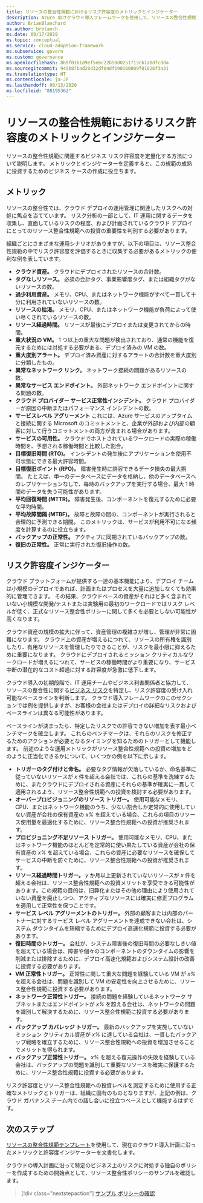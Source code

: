 ```yaml
---
title: リソースの整合性規範におけるリスク許容度のメトリックとインジケーター
description: Azure 向けクラウド導入フレームワークを使用して、リソースの整合性規範に関連するビジネス リスク許容度を定量化します。
author: BrianBlanchard
ms.author: brblanch
ms.date: 09/17/2019
ms.topic: conceptual
ms.service: cloud-adoption-framework
ms.subservice: govern
ms.custom: governance
ms.openlocfilehash: 8b9f0161d9ef5ebc22b50d0251713cb1a0dfcdda
ms.sourcegitcommit: 949b87bad28d32df84df190160089f01826f3a31
ms.translationtype: HT
ms.contentlocale: ja-JP
ms.lasthandoff: 08/13/2020
ms.locfileid: "88195362"
---
```

<!-- cSpell:ignore MTBF MTTR -->

# <a name="risk-tolerance-metrics-and-indicators-in-the-resource-consistency-discipline"></a>リソースの整合性規範におけるリスク許容度のメトリックとインジケーター

リソースの整合性規範に関連するビジネス リスク許容度を定量化する方法について説明します。 メトリックとインジケーターを定義すると、この規範の成熟に投資するためのビジネス ケースの作成に役立ちます。

## <a name="metrics"></a>メトリック

リソースの整合性では、クラウド デプロイの運用管理に関連したリスクへの対処に焦点を当てています。 リスク分析の一部として、IT 運用に関するデータを収集し、直面しているリスクの程度、および計画されているクラウド デプロイにとってのリソース整合性規範への投資の重要性を判別する必要があります。

組織ごとにさまざまな運用シナリオがありますが、以下の項目は、リソース整合性規範の中でリスク許容度を評価するときに収集する必要があるメトリックの便利な例を表しています。

- **クラウド資産。** クラウドにデプロイされたリソースの合計数。
- **タグなしリソース。** 必須の会計タグ、事業影響度タグ、または組織タグがないリソースの数。
- **過少利用資産。** メモリ、CPU、またはネットワーク機能がすべて一貫して十分に利用されていないリソースの数。
- **リソースの枯渇。** メモリ、CPU、またはネットワーク機能が負荷によって使い尽くされているリソースの数。
- **リソース経過時間。** リソースが最後にデプロイまたは変更されてからの時間。
- **重大状況の VM。** 1 つ以上の重大な問題が検出されており、通常の機能を復元するためには対処する必要がある、デプロイ済みの VM の数。
- **重大度別アラート。** デプロイ済み資産に対するアラートの合計数を重大度別に分類したもの。
- **異常なネットワーク リンク。** ネットワーク接続の問題があるリソースの数。
- **異常なサービス エンドポイント。** 外部ネットワーク エンドポイントに関する問題の数。
- **クラウド プロバイダー サービス正常性インシデント。** クラウド プロバイダーが原因の中断またはパフォーマンス インシデントの数。
- **サービスレベル アグリーメント** これには、Azure サービスのアップタイムと接続に関する Microsoft のコミットメントと、企業が外部および内部の顧客に対して行うコミットメントの両方が含まれる場合があります。
- **サービスの可用性。** クラウドでホストされているワークロードの実際の稼働時間を、予想される稼働時間と比較した割合。
- **目標復旧時間 (RTO)。** インシデントの発生後にアプリケーションを使用不可状態にできる最大許容時間。
- **目標復旧ポイント (RPO)。** 障害発生時に許容できるデータ損失の最大期間。 たとえば、単一のデータベースにデータを格納し、他のデータベースへのレプリケーションなしで、毎時のバックアップを実行する場合、最大 1 時間のデータを失う可能性があります。
- **平均回復時間 (MTTR)。** 障害発生後、コンポーネントを復元するために必要な平均時間。
- **平均故障間隔 (MTBF)。** 故障と故障の間の、コンポーネントが実行されると合理的に予測できる期間。 このメトリックは、サービスが利用不可になる頻度を計算するのに役立ちます。
- **バックアップの正常性。** アクティブに同期されているバックアップの数。
- **復旧の正常性。** 正常に実行された復旧操作の数。

## <a name="risk-tolerance-indicators"></a>リスク許容度インジケーター

クラウド プラットフォームが提供する一連の基本機能により、デプロイ チームは小規模のデプロイであれば、計画またはプロセスを大量に追加しなくても効果的に管理できます。 その結果、クラウドベースの資産がそれほど多く含まれていない小規模な開発/テストまたは実験用の最初のワークロードではリスク レベルが低く、正式なリソース整合性ポリシーに関して多くを必要としない可能性が高くなります。

クラウド資産の規模の拡大に伴って、資産管理の複雑さが増し、管理が非常に困難になります。 クラウド上の資産が増えるにつれて、リソースの所有権を識別したり、有用なリソースを管理したりできることが、リスクを最小限に抑えるために重要になります。 クラウドにデプロイされるミッション クリティカルなワークロードが増えるにつれて、サービスの稼働時間がより重要になり、サービス中断の潜在的なコスト超過に対する許容度が急激に低下します。

クラウド導入の初期段階で、IT 運用チームやビジネス利害関係者と協力して、リソースの整合性に関する[ビジネス リスク](./business-risks.md)を特定し、リスク許容度の受け入れ可能なベースラインを判断します。 クラウド導入フレームワークのこのセクションでは例を提供しますが、お客様の会社またはデプロイの詳細なリスクおよびベースラインは異なる可能性があります。

ベースラインが決まったら、特定したリスクでの許容できない増加を表す最小ベンチマークを確立します。 これらのベンチマークは、それらのリスクを修正するためのアクションが必要となるタイミングを知るためのトリガーとして機能します。 前述のような運用メトリックがリソース整合性規範への投資の増加をどのように正当化できるかについて、いくつかの例を以下に示します。

- **トリガーのタグ付けと命名。** 必要なタグ情報が欠落しているか、命名基準に従っていないリソースが *x* 件を超える会社では、これらの基準を洗練するために、またクラウドにデプロイされる資産にそれらの基準が確実に一貫して適用されるよう、リソース整合性規範への投資を検討する必要があります。
- **オーバープロビジョニングのリソース トリガー。** 使用可能なメモリ、CPU、またはネットワーク機能のうち、少ない割合しか定常的に使用していない資産が会社の保有資産の *x%* を超えている場合、これらの項目のリソース使用量を最適化するために、リソース整合性規範への投資が推奨されます。
- **プロビジョニング不足リソース トリガー。** 使用可能なメモリ、CPU、またはネットワーク機能のほとんどを定常的に使い果たしている資産が会社の保有資産の *x%* を超えている場合、これらの資産に必要なリソースを確保してサービスの中断を防ぐために、リソース整合性規範への投資が推奨されます。
- **リソース経過時間トリガー。** _y_ か月以上更新されていないリソースが *x* 件を超える会社は、リソース整合性規範への投資メリットを享受できる可能性があります。この規範の目的は、旧弊化またはその他の理由により使用されていない資産を廃止しつつ、アクティブなリソースには確実に修正プログラムを適用して正常性を保つことです。
- **サービス レベル アグリーメントのトリガー。** 外部の顧客または内部のパートナーに対するサービス レベル アグリーメントを達成できない会社は、システム ダウンタイムを短縮するためにデプロイ高速化規範に投資する必要があります。
- **復旧時間のトリガー。** 会社が、システム障害後の復旧時間の必要なしきい値を超えている場合は、障害や個々のコンポーネントのダウンタイムの影響を削減または排除するために、デプロイ高速化規範およびシステム設計の改善に投資する必要があります。
- **VM 正常性トリガー。** 正常性に関して重大な問題を経験している VM が *x%* を超える会社は、問題を識別して VM の安定性を向上させるために、リソース整合性規範に投資する必要があります。
- **ネットワーク正常性トリガー。** 接続の問題を経験しているネットワーク サブネットまたはエンドポイントが *x%* を超える会社は、ネットワークの問題を識別して解決するために、リソース整合性規範に投資する必要があります。
- **バックアップ カバレッジ トリガー。** 最新のバックアップを実施していないミッション クリティカル資産が *x%* に達している会社は、一貫したバックアップ戦略を確立するために、リソース整合性規範への投資を増加させることでメリットを得られます。
- **バックアップ正常性トリガー。** *x%* を超える復元操作の失敗を経験している会社は、バックアップの問題を識別して重要なリソースを確実に保護するために、リソース整合性規範に投資する必要があります。

リスク許容度とリソース整合性規範への投資レベルを測定するために使用する正確なメトリックとトリガーは、組織に固有のものとなりますが、上記の例は、クラウド ガバナンス チーム内での話し合いに役立つベースとして機能するはずです。

## <a name="next-steps"></a>次のステップ

[リソースの整合性規範テンプレート](./template.md)を使用して、現在のクラウド導入計画に沿ったメトリックと許容度インジケーターを文書化します。

クラウドの導入計画に沿って特定のビジネス上のリスクに対処する独自のポリシーを作成するための開始点として、リソース整合性ポリシーのサンプルを確認します。

> [!div class="nextstepaction"]
> [サンプル ポリシーの確認](./policy-statements.md)
